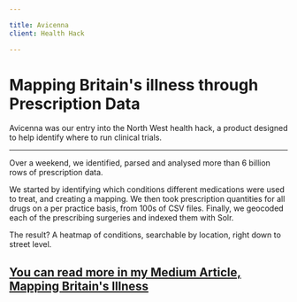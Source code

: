 ```yaml
---

title: Avicenna
client: Health Hack

---
```


# Mapping Britain's illness through Prescription Data

Avicenna was our entry into the North West health hack, a product designed to help identify where to run clinical trials.

---

Over a weekend, we identified, parsed and analysed more than 6 billion rows of prescription data.

We started by identifying which conditions different medications were used to treat, and creating a mapping. We then took prescription quantities for all drugs on a per practice basis, from 100s of CSV files. Finally, we geocoded each of the prescribing surgeries and indexed them with Solr.

The result? A heatmap of conditions, searchable by location, right down to street level.

## [You can read more in my Medium Article, Mapping Britain's Illness](/)

